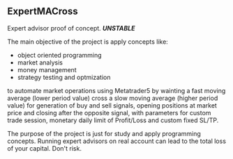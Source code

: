 ## ExpertMACross

Expert advisor proof of concept.
**_UNSTABLE_**

The main objective of the project is apply concepts like:

- object oriented programming
- market analysis
- money management
- strategy testing and optmization

to automate market operations using Metatrader5 by wainting a fast moving average (lower period value) cross a slow moving average (higher period value) for generation of buy and sell signals, opening positions at market price and closing after the opposite signal, with parameters for custom trade session, monetary daily limit of Profit/Loss and custom fixed SL/TP.

The purpose of the project is just for study and apply programming concepts.
Running expert advisors on real account can lead to the total loss of your capital.
Don't risk.
